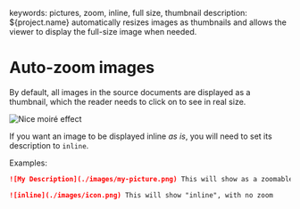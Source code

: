 keywords: pictures, zoom, inline, full size, thumbnail
description: ${project.name} automatically resizes images as thumbnails and allows the viewer to display the full-size image when needed.

# Auto-zoom images

By default, all images in the source documents are displayed as a thumbnail, which the reader needs to click on to see in real size.

![Nice moiré effect](images/zoomable-example.jpg)

If you want an image to be displayed inline *as is*, you will need to set its description to `inline`.

Examples:

```md
![My Description](./images/my-picture.png) This will show as a zoomable image

![inline](./images/icon.png) This will show "inline", with no zoom
```
